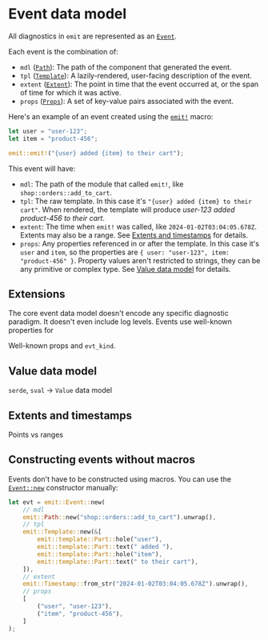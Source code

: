 # Event data model

All diagnostics in `emit` are represented as an [`Event`](https://docs.rs/emit/0.11.0-alpha.17/emit/struct.Event.html).

Each event is the combination of:

- `mdl` ([`Path`](https://docs.rs/emit/0.11.0-alpha.17/emit/struct.Path.html)): The path of the component that generated the event.
- `tpl` ([`Template`](https://docs.rs/emit/0.11.0-alpha.17/emit/struct.Template.html)): A lazily-rendered, user-facing description of the event.
- `extent` ([`Extent`](https://docs.rs/emit/0.11.0-alpha.17/emit/struct.Extent.html)): The point in time that the event occurred at, or the span of time for which it was active.
- `props` ([`Props`](https://docs.rs/emit/0.11.0-alpha.17/emit/trait.Props.html)): A set of key-value pairs associated with the event.

Here's an example of an event created using the [`emit!`](https://docs.rs/emit/0.11.0-alpha.17/emit/macro.emit.html) macro:

```rust
let user = "user-123";
let item = "product-456";

emit::emit!("{user} added {item} to their cart");
```

This event will have:

- `mdl`: The path of the module that called `emit!`, like `shop::orders::add_to_cart`.
- `tpl`: The raw template. In this case it's `"{user} added {item} to their cart"`. When rendered, the template will produce _user-123 added product-456 to their cart_.
- `extent`: The time when `emit!` was called, like `2024-01-02T03:04:05.678Z`. Extents may also be a range. See [Extents and timestamps](#extents-and-timestamps) for details.
- `props`: Any properties referenced in or after the template. In this case it's `user` and `item`, so the properties are `{ user: "user-123", item: "product-456" }`. Property values aren't restricted to strings, they can be any primitive or complex type. See [Value data model](#value-data-model) for details.

## Extensions

The core event data model doesn't encode any specific diagnostic paradigm. It doesn't even include log levels. Events use well-known properties for 

Well-known props and `evt_kind`.

## Value data model

`serde`, `sval` -> `Value` data model

## Extents and timestamps

Points vs ranges

## Constructing events without macros

Events don't have to be constructed using macros. You can use the [`Event::new`](https://docs.rs/emit/0.11.0-alpha.17/emit/struct.Event.html#method.new) constructor manually:

```rust
let evt = emit::Event::new(
    // mdl
    emit::Path::new("shop::orders::add_to_cart").unwrap(),
    // tpl
    emit::Template::new(&[
        emit::template::Part::hole("user"),
        emit::template::Part::text(" added "),
        emit::template::Part::hole("item"),
        emit::template::Part::text(" to their cart"),
    ]),
    // extent
    emit::Timestamp::from_str("2024-01-02T03:04:05.678Z").unwrap(),
    // props
    [
        ("user", "user-123"),
        ("item", "product-456"),
    ]
);
```
